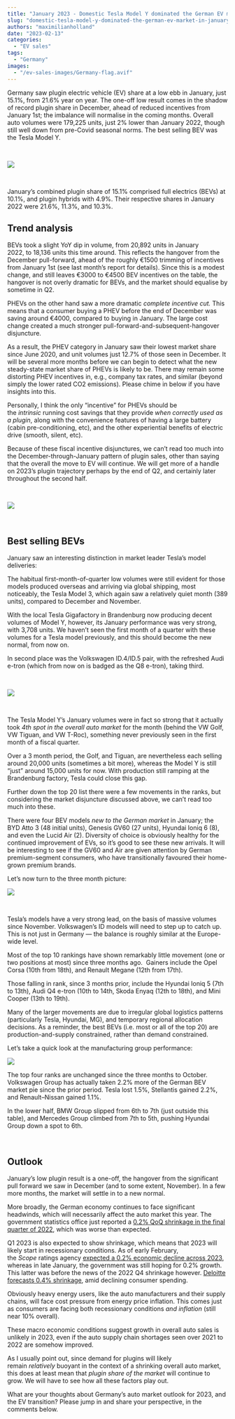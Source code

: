 ```yaml
---
title: "January 2023 - Domestic Tesla Model Y dominated the German EV market"
slug: "domestic-tesla-model-y-dominated-the-german-ev-market-in-january"
authors: "maximilianholland"
date: "2023-02-13"
categories:
  - "EV sales"
tags:
  - "Germany"
images:
  - "/ev-sales-images/Germany-flag.avif"
---
```


Germany saw plugin electric vehicle (EV) share at a low ebb in January, just 15.1%, from 21.6% year on year. The one-off low result comes in the shadow of record plugin share in December, ahead of reduced incentives from January 1st; the imbalance will normalise in the coming months. Overall auto volumes were 179,225 units, just 2% lower than January 2022, though still well down from pre-Covid seasonal norms. The best selling BEV was the Tesla Model Y.

 

![](ev-sales-images/2023-01-Germany-Passenger-Auto-Registrations.avif)

 

January’s combined plugin share of 15.1% comprised full electrics (BEVs) at 10.1%, and plugin hybrids with 4.9%. Their respective shares in January 2022 were 21.6%, 11.3%, and 10.3%.

## Trend analysis

BEVs took a slight YoY dip in volume, from 20,892 units in January 2022, to 18,136 units this time around. This reflects the hangover from the December pull-forward, ahead of the roughly €1500 trimming of incentives from January 1st (see last month’s report for details). Since this is a modest change, and still leaves €3000 to €4500 BEV incentives on the table, the hangover is not overly dramatic for BEVs, and the market should equalise by sometime in Q2.

PHEVs on the other hand saw a more dramatic _complete incentive cut._ This means that a consumer buying a PHEV before the end of December was saving around €4000, compared to buying in January. The large cost change created a much stronger pull-forward-and-subsequent-hangover disjuncture.

As a result, the PHEV category in January saw their lowest market share since June 2020, and unit volumes just 12.7% of those seen in December. It will be several more months before we can begin to detect what the new steady-state market share of PHEVs is likely to be. There may remain some distorting PHEV incentives in, e.g., company tax rates, and similar (beyond simply the lower rated CO2 emissions). Please chime in below if you have insights into this.

Personally, I think the only “incentive” for PHEVs should be the _intrinsic_ running cost savings that they provide _when correctly used as a plugin_, along with the convenience features of having a large battery (cabin pre-conditioning, etc), and the other experiential benefits of electric drive (smooth, silent, etc).

Because of these fiscal incentive disjunctures, we can’t read too much into the December-through-January pattern of plugin sales, other than saying that the overall the move to EV will continue. We will get more of a handle on 2023’s plugin trajectory perhaps by the end of Q2, and certainly later throughout the second half.

 

![](ev-sales-images/2023-01-Germany-Monthly-Powertrain-Market-Share.avif)

 

## Best selling BEVs

January saw an interesting distinction in market leader Tesla’s model deliveries:

The habitual first-month-of-quarter low volumes were still evident for those models produced overseas and arriving via global shipping, most noticeably, the Tesla Model 3, which again saw a relatively quiet month (389 units), compared to December and November.

With the local Tesla Gigafactory in Brandenburg now producing decent volumes of Model Y, however, its January performance was very strong, with 3,708 units. We haven’t seen the first month of a quarter with these volumes for a Tesla model previously, and this should become the new normal, from now on.

In second place was the Volkswagen ID.4/ID.5 pair, with the refreshed Audi e-tron (which from now on is badged as the Q8 e-tron), taking third.

 

![](ev-sales-images/2023-01-Germany-BEVs.avif)

 

The Tesla Model Y’s January volumes were in fact so strong that it actually took _4th spot in the overall auto market_ for the month (behind the VW Golf, VW Tiguan, and VW T-Roc), something never previously seen in the first month of a fiscal quarter.

Over a 3 month period, the Golf, and Tiguan, are nevertheless each selling around 20,000 units (sometimes a bit more), whereas the Model Y is still “just” around 15,000 units for now. With production still ramping at the Brandenburg factory, Tesla could close this gap.

Further down the top 20 list there were a few movements in the ranks, but considering the market disjuncture discussed above, we can’t read too much into these.

There were four BEV models _new to the German market_ in January; the BYD Atto 3 (48 initial units), Genesis GV60 (27 units), Hyundai Ioniq 6 (8), and even the Lucid Air (2). Diversity of choice is obviously healthy for the continued improvement of EVs, so it’s good to see these new arrivals. It will be interesting to see if the GV60 and Air are given attention by German premium-segment consumers, who have transitionally favoured their home-grown premium brands.

Let’s now turn to the three month picture:

![](ev-sales-images/2023-01-Germany-BEVs-Trailing-Qtr.avif)

 

Tesla’s models have a very strong lead, on the basis of massive volumes since November. Volkswagen’s ID models will need to step up to catch up. This is not just in Germany — the balance is roughly similar at the Europe-wide level.

Most of the top 10 rankings have shown remarkably little movement (one or two positions at most) since three months ago.  Gainers include the Opel Corsa (10th from 18th), and Renault Megane (12th from 17th).

Those falling in rank, since 3 months prior, include the Hyundai Ioniq 5 (7th to 13th), Audi Q4 e-tron (10th to 14th, Skoda Enyaq (12th to 18th), and Mini Cooper (13th to 19th).

Many of the larger movements are due to irregular global logistics patterns (particularly Tesla, Hyundai, MG), and temporary regional allocation decisions. As a reminder, the best BEVs (i.e. most or all of the top 20) are production-and-supply constrained, rather than demand constrained.

Let’s take a quick look at the manufacturing group performance:

![](ev-sales-images/2023-01-Germany-BEV-Groups-Trailing-Qtr.avif)

The top four ranks are unchanged since the three months to October. Volkswagen Group has actually taken 2.2% more of the German BEV market pie since the prior period. Tesla lost 1.5%, Stellantis gained 2.2%, and Renault–Nissan gained 1.1%.

In the lower half, BMW Group slipped from 6th to 7th (just outside this table), and Mercedes Group climbed from 7th to 5th, pushing Hyundai Group down a spot to 6th.

 

## Outlook

January’s low plugin result is a one-off, the hangover from the significant pull forward we saw in December (and to some extent, November). In a few more months, the market will settle in to a new normal.

More broadly, the German economy continues to face significant headwinds, which will necessarily affect the auto market this year. The government statistics office just reported a [0.2% QoQ shrinkage in the final quarter of 2022](https://www.reuters.com/world/europe/german-economy-unexpectedly-shrinks-q4-2023-01-30/), which was worse than expected.

Q1 2023 is also expected to show shrinkage, which means that 2023 will likely start in recessionary conditions. As of early February, the _Scope_ ratings agency [expected a 0.2% economic decline across 2023](https://www.reuters.com/markets/europe/germany-drag-european-growth-this-decade-scope-ratings-agency-2023-02-06/), whereas in late January, the government was still hoping for 0.2% growth. This latter was before the news of the 2022 Q4 shrinkage however. [Deloitte forecasts 0.4% shrinkage](https://www2.deloitte.com/us/en/insights/economy/spotlight/global-economic-outlook-2023.html), amid declining consumer spending.

Obviously heavy energy users, like the auto manufacturers and their supply chains, will face cost pressure from energy price inflation. This comes just as consumers are facing both recessionary conditions _and inflation_ (still near 10% overall).

These macro economic conditions suggest growth in overall auto sales is unlikely in 2023, even if the auto supply chain shortages seen over 2021 to 2022 are somehow improved.

As I usually point out, since demand for plugins will likely remain _relatively_ buoyant in the context of a shrinking overall auto market, this does at least mean that _plugin share of the market_ will continue to grow. We will have to see how all these factors play out.

What are your thoughts about Germany’s auto market outlook for 2023, and the EV transition? Please jump in and share your perspective, in the comments below.
